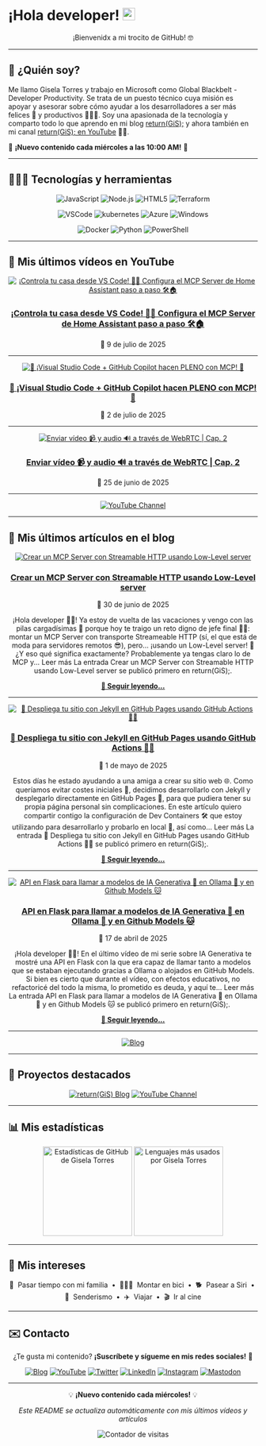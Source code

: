 # ¡Hola developer! <img src="https://media.giphy.com/media/hvRJCLFzcasrR4ia7z/giphy.gif" width="25px" alt="Waving hand animation">

<div align="center">
  
¡Bienvenidx a mi trocito de GitHub! 🤓

</div>

---

## 🤔 ¿Quién soy?

Me llamo Gisela Torres y trabajo en Microsoft como Global Blackbelt - Developer Productivity. Se trata de un puesto técnico cuya misión es apoyar y asesorar sobre cómo ayudar a los desarrolladores a ser más felices 🥲 y productivos 👩🏻‍💻. Soy una apasionada de la tecnología y comparto todo lo que aprendo en mi blog [return(GiS);](https://www.returngis.net) y ahora también en mi canal [return(GiS); en YouTube](https://www.youtube.com/@returngis) 🎥🍿.

📅 **¡Nuevo contenido cada miércoles a las 10:00 AM!** 📅

---

## 👩🏼‍💻 Tecnologías y herramientas

<div align="center">

![JavaScript](https://img.shields.io/badge/-JavaScript-F7DF1E?style=for-the-badge&logo=JavaScript&logoColor=black "JavaScript")
![Node.js](https://img.shields.io/badge/-Node.js-339933?style=for-the-badge&logo=node.js&logoColor=white "Node.js")
![HTML5](https://img.shields.io/badge/-HTML5-E34F26?style=for-the-badge&logo=html5&logoColor=white "HTML5")
![Terraform](https://img.shields.io/badge/terraform-7B42BC?logo=terraform&logoColor=white&style=for-the-badge "Terraform")

![VSCode](https://img.shields.io/badge/Visual_Studio_Code-0078D4?style=for-the-badge&logo=visual%20studio%20code&logoColor=white "Visual Studio Code")
![kubernetes](https://img.shields.io/badge/kubernetes-326CE5?logo=kubernetes&logoColor=white&style=for-the-badge "Kubernetes")
![Azure](https://img.shields.io/badge/azure-0078D4?logo=microsoft-azure&logoColor=white&style=for-the-badge "Microsoft Azure")
![Windows](https://img.shields.io/badge/windows-0078D6?logo=windows&logoColor=white&style=for-the-badge "Windows")

![Docker](https://img.shields.io/badge/docker-2496ED?logo=docker&logoColor=white&style=for-the-badge "Docker")
![Python](https://img.shields.io/badge/python-3776AB?logo=python&logoColor=white&style=for-the-badge "Python")
![PowerShell](https://img.shields.io/badge/powershell-5391FE?logo=powershell&logoColor=white&style=for-the-badge "PowerShell")

</div>

---

## 🎥 Mis últimos vídeos en YouTube

<div align="center">

[![¡Controla tu casa desde VS Code! 🧠💡 Configura el MCP Server de Home Assistant paso a paso 🛠️🏠](https://img.youtube.com/vi/6J4KD5NJtdc/maxresdefault.jpg)](https://www.youtube.com/watch?v=6J4KD5NJtdc)

### [¡Controla tu casa desde VS Code! 🧠💡 Configura el MCP Server de Home Assistant paso a paso 🛠️🏠](https://www.youtube.com/watch?v=6J4KD5NJtdc)
📅 9 de julio de 2025

</div>

---

<div align="center">

[![🎯 ¡Visual Studio Code + GitHub Copilot hacen PLENO con MCP! 🎳](https://img.youtube.com/vi/EcufOY3Z0mU/maxresdefault.jpg)](https://www.youtube.com/watch?v=EcufOY3Z0mU)

### [🎯 ¡Visual Studio Code + GitHub Copilot hacen PLENO con MCP! 🎳](https://www.youtube.com/watch?v=EcufOY3Z0mU)
📅 2 de julio de 2025

</div>

---

<div align="center">

[![Enviar vídeo 📹 y audio 🔊 a través de WebRTC | Cap. 2](https://img.youtube.com/vi/JPpmUoAlVRI/maxresdefault.jpg)](https://www.youtube.com/watch?v=JPpmUoAlVRI)

### [Enviar vídeo 📹 y audio 🔊 a través de WebRTC | Cap. 2](https://www.youtube.com/watch?v=JPpmUoAlVRI)
📅 25 de junio de 2025

</div>

---

<div align="center">

[![YouTube Channel](https://img.shields.io/badge/Ver%20todos%20los%20vídeos-FF0000?style=for-the-badge&logo=youtube&logoColor=white)](https://www.youtube.com/@returngis)

</div>

---

## 📝 Mis últimos artículos en el blog

<div align="center">

[![Crear un MCP Server con Streamable HTTP usando Low-Level server](https://i0.wp.com/www.returngis.net/wp-content/uploads/2025/06/Crear-un-MCP-Server-con-Streamable-HTTP-usando-Low-Level-server-scaled.png?fit=1060%2C706&amp;ssl=1)](https://www.returngis.net/2025/06/crear-un-mcp-server-con-streamable-http-usando-low-level-server/)

### [Crear un MCP Server con Streamable HTTP usando Low-Level server](https://www.returngis.net/2025/06/crear-un-mcp-server-con-streamable-http-usando-low-level-server/)
📅 30 de junio de 2025

¡Hola developer 👋🏻! Ya estoy de vuelta de las vacaciones y vengo con las pilas cargadísimas 🔋 porque hoy te traigo un reto digno de jefe final 🧟‍♂️: montar un MCP Server con transporte Streameable HTTP (sí, el que está de moda para servidores remotos 😎), pero… ¡usando un Low-Level server! 🧠 ¿Y eso qué significa exactamente? Probablemente ya tengas claro lo de MCP y... 
Leer más
La entrada Crear un MCP Server con Streamable HTTP usando Low-Level server se publicó primero en return(GiS);.

[**📖 Seguir leyendo...**](https://www.returngis.net/2025/06/crear-un-mcp-server-con-streamable-http-usando-low-level-server/)

</div>

---

<div align="center">

[![🚀 Despliega tu sitio con Jekyll en GitHub Pages usando GitHub Actions 🔁✨](https://i0.wp.com/www.returngis.net/wp-content/uploads/2025/05/Desplegando-sitio-web-con-Jekyll-en-GitHub.png?fit=1024%2C1024&amp;ssl=1)](https://www.returngis.net/2025/05/desplegar-un-sitio-con-jekyll-en-github-usando-github-actions/)

### [🚀 Despliega tu sitio con Jekyll en GitHub Pages usando GitHub Actions 🔁✨](https://www.returngis.net/2025/05/desplegar-un-sitio-con-jekyll-en-github-usando-github-actions/)
📅 1 de mayo de 2025

Estos días he estado ayudando a una amiga a crear su sitio web 🌐. Como queríamos evitar costes iniciales 💸, decidimos desarrollarlo con Jekyll y desplegarlo directamente en GitHub Pages 🚀, para que pudiera tener su propia página personal sin complicaciones. En este artículo quiero compartir contigo la configuración de Dev Containers 🛠️ que estoy utilizando para desarrollarlo y probarlo en local 🧪, así como... 
Leer más
La entrada 🚀 Despliega tu sitio con Jekyll en GitHub Pages usando GitHub Actions 🔁✨ se publicó primero en return(GiS);.

[**📖 Seguir leyendo...**](https://www.returngis.net/2025/05/desplegar-un-sitio-con-jekyll-en-github-usando-github-actions/)

</div>

---

<div align="center">

[![API en Flask para llamar a modelos de IA Generativa 🤖 en Ollama 🦙 y en Github Models 🐱](https://i0.wp.com/www.returngis.net/wp-content/uploads/2025/04/API-en-Flask-para-llamar-a-Ollama-y-Github-Models-scaled.png?fit=1060%2C707&amp;ssl=1)](https://www.returngis.net/2025/04/api-en-flask-para-llamar-a-modelos-de-ia-generativa-%f0%9f%a4%96-en-ollama-%f0%9f%a6%99-y-en-github-models-%f0%9f%90%b1/)

### [API en Flask para llamar a modelos de IA Generativa 🤖 en Ollama 🦙 y en Github Models 🐱](https://www.returngis.net/2025/04/api-en-flask-para-llamar-a-modelos-de-ia-generativa-%f0%9f%a4%96-en-ollama-%f0%9f%a6%99-y-en-github-models-%f0%9f%90%b1/)
📅 17 de abril de 2025

¡Hola developer 👋🏻! En el último vídeo de mi serie sobre IA Generativa te mostré una API en Flask con la que era capaz de llamar tanto a modelos que se estaban ejecutando gracias a Ollama o alojados en GitHub Models. Si bien es cierto que durante el vídeo, con efectos educativos, no refactoricé del todo la misma, lo prometido es deuda, y aquí te... 
Leer más
La entrada API en Flask para llamar a modelos de IA Generativa 🤖 en Ollama 🦙 y en Github Models 🐱 se publicó primero en return(GiS);.

[**📖 Seguir leyendo...**](https://www.returngis.net/2025/04/api-en-flask-para-llamar-a-modelos-de-ia-generativa-%f0%9f%a4%96-en-ollama-%f0%9f%a6%99-y-en-github-models-%f0%9f%90%b1/)

</div>

---

<div align="center">

[![Blog](https://img.shields.io/badge/Ver%20todos%20los%20artículos-339933?style=for-the-badge&logo=github-pages&logoColor=white)](https://www.returngis.net)

</div>

---

## 🚀 Proyectos destacados

<div align="center">

[![return(GiS) Blog](https://img.shields.io/badge/BLOG-return(GiS)-339933?style=for-the-badge)](https://www.returngis.net "Mi blog personal")
[![YouTube Channel](https://img.shields.io/badge/YouTube-return(GiS)-FF0000?style=for-the-badge&logo=youtube&logoColor=white)](https://www.youtube.com/@returngis "Mi canal de YouTube")

</div>

---

## 📊 Mis estadísticas

<div align="center">
  <img height="180em" src="https://github-readme-stats.vercel.app/api?username=0gis0&show_icons=true&hide_border=true&&count_private=true&include_all_commits=true" alt="Estadísticas de GitHub de Gisela Torres" />
  <img height="180em" src="https://github-readme-stats.vercel.app/api/top-langs/?username=0gis0&exclude_repo=KNN-Image-Classification&show_icons=true&hide_border=true&layout=compact&langs_count=4" alt="Lenguajes más usados por Gisela Torres" />
</div>

---

## 🥰 Mis intereses

<div align="center">

🐣 &nbsp;Pasar tiempo con mi familia
&nbsp;•&nbsp;
🚴🏼‍♀️ &nbsp;Montar en bici
&nbsp;•&nbsp;
🐕 &nbsp;Pasear a Siri
&nbsp;•&nbsp;
🌲 &nbsp;Senderismo
&nbsp;•&nbsp;
✈️ &nbsp;Viajar
&nbsp;•&nbsp;
🎬 &nbsp;Ir al cine

</div>

---

## ✉️ Contacto

<div align="center">

¿Te gusta mi contenido? **¡Suscríbete y sígueme en mis redes sociales!** 🚀

[![Blog](https://img.shields.io/badge/blog-339933?logo=github-pages&logoColor=white&style=for-the-badge)](https://www.returngis.net "Visita mi blog")
[![YouTube](https://img.shields.io/badge/YouTube-FF0000?style=for-the-badge&logo=youtube&logoColor=white)](https://www.youtube.com/@returngis "🔔 ¡Suscríbete a mi canal!")
[![Twitter](https://img.shields.io/twitter/follow/0gis0?style=for-the-badge)](https://twitter.com/0gis0 "Sígueme en Twitter")
[![LinkedIn](https://img.shields.io/badge/-LinkedIn-blue?style=for-the-badge&logo=Linkedin&logoColor=white)](https://www.linkedin.com/in/giselatorresbuitrago/ "Conéctate conmigo en LinkedIn")
[![Instagram](https://img.shields.io/badge/-Instagram-purple?style=for-the-badge&logo=instagram&logoColor=white)](https://www.instagram.com/0gis0/ "Sígueme en Instagram")
[![Mastodon](https://img.shields.io/badge/-Mastodon-blue?style=for-the-badge&logo=mastodon&logoColor=white)](https://mastodon.cloud/@0gis0 "Sígueme en Mastodon")

</div>

---

<div align="center">

💡 **¡Nuevo contenido cada miércoles!** 💡

*Este README se actualiza automáticamente con mis últimos vídeos y artículos*

![Contador de visitas](https://visitor-badge.glitch.me/badge?page_id=0gis0 "Contador de visitas a mi perfil")

</div>